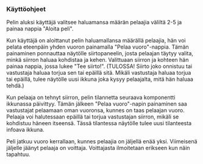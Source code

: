 ### Käyttöohjeet

Pelin aluksi käyttäjä valitsee haluamansa määrän pelaajia väliltä 2-5 ja painaa nappia "Aloita peli".

Kun käyttäjä on aloittanut pelin haluamallansa määrällä pelaajia, hän voi pelata eteenpäin yhden vuoron painamalla "Pelaa vuoro"-nappia. Tämän painaminen ponnauttaa näytölle siirtopaneelin, josta pelaajan täytyy valita, minkä siirron haluaa kohdistaa ja kehen. Valittuaan siirron ja kohteen hän painaa nappia, jossa lukee "Tee siirto!". (TULOSSA! Siirto joko onnistuu tai vastustaja haluaa torjua sen tai epäillä sitä. Mikäli vastustaja haluaa torjua tai epäillä, tulee näytölle uusi ikkuna joka kysyy pelaajalta, mitä hän haluaa tehdä.)

Kun pelaaja on tehnyt siirron, pelin tilannetta seuraava komponentti ikkunassa päivittyy. Tämän jälkeen "Pelaa vuoro"-napin painaminen saa vastustajat pelaamaan oman vuoronsa, kunnes on taas pelaajan vuoro. Pelaaja voi halutessaan epäillä tai torjua vastustajan siirron, mikäli se kohdistuu häneen itseensä. Tässä tilantessa näytölle tulee uusi tilanteesta infoava ikkuna.

Peli jatkuu vuoro kerrallaan, kunnes pelaajia on jäljellä enää yksi. Viimeisenä jäljelle jäänyt pelaaja on voittaja. Voittajasta ilmoitetaan erikseen kun näin tapahtuu.

